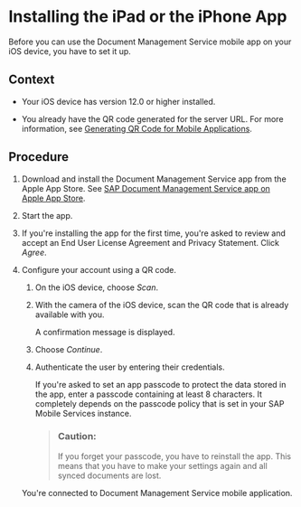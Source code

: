 <!-- loioc1c356dda70c491cbd6e7df1f5f368c2 -->

# Installing the iPad or the iPhone App

Before you can use the Document Management Service mobile app on your iOS device, you have to set it up.



## Context

-   Your iOS device has version 12.0 or higher installed.

-   You already have the QR code generated for the server URL. For more information, see [Generating QR Code for Mobile Applications](generating-qr-code-for-mobile-applications-985ec46.md).




## Procedure

1.  Download and install the Document Management Service app from the Apple App Store. See [SAP Document Management Service app on Apple App Store](https://apps.apple.com/us/app/document-management-service/id1593443458).

2.  Start the app.

3.  If you're installing the app for the first time, you're asked to review and accept an End User License Agreement and Privacy Statement. Click *Agree*.

4.  Configure your account using a QR code.

    1.  On the iOS device, choose *Scan*.

    2.  With the camera of the iOS device, scan the QR code that is already available with you.

        A confirmation message is displayed.

    3.  Choose *Continue*.

    4.  Authenticate the user by entering their credentials.

        If you're asked to set an app passcode to protect the data stored in the app, enter a passcode containing at least 8 characters. It completely depends on the passcode policy that is set in your SAP Mobile Services instance.

        > ### Caution:  
        > If you forget your passcode, you have to reinstall the app. This means that you have to make your settings again and all synced documents are lost.


    You're connected to Document Management Service mobile application.


